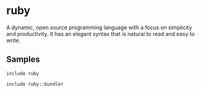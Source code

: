 ruby
====

A dynamic, open source programming language with a focus on simplicity and
productivity. It has an elegant syntax that is natural to read and easy to
write.

Samples
-------
```
include ruby
```
```
include ruby::bundler
```
